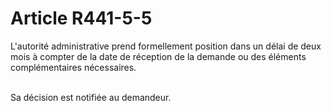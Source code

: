 # Article R441-5-5

<p>L'autorité administrative prend formellement position dans un délai de deux mois à compter de la date de réception de la demande ou des éléments complémentaires nécessaires.<br/><br/>

Sa décision est notifiée au demandeur.</p>